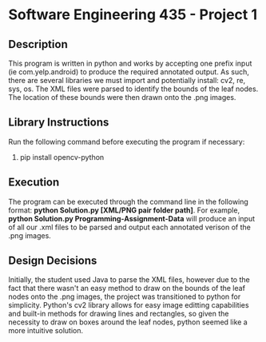 # Software Engineering 435 - Project 1

## Description

This program is written in python and works by accepting one prefix input (ie com.yelp.android) to produce the required annotated output. As such, there are several libraries we must import and potentially install: cv2, re, sys, os. The XML files were parsed to identify the bounds of the leaf nodes. The location of these bounds were then drawn onto the .png images.

## Library Instructions

Run the following command before executing the program if necessary:

1. pip install opencv-python

## Execution

The program can be executed through the command line in the following format: **python Solution.py [XML/PNG pair folder path]**. For example, **python Solution.py Programming-Assignment-Data** will produce an input of all our .xml files to be parsed and output each annotated verison of the .png images.

## Design Decisions

Initially, the student used Java to parse the XML files, however due to the fact that there wasn't an easy method to draw on the bounds of the leaf nodes onto the .png images, the project was transitioned to python for simplicity. Python's cv2 library allows for easy image editting capabilities and built-in methods for drawing lines and rectangles, so given the necessity to draw on boxes around the leaf nodes, python seemed like a more intuitive solution.
